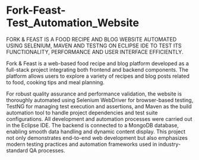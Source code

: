 # Fork-Feast-Test_Automation_Website
FORK & FEAST IS A FOOD RECIPE AND BLOG WEBSITE AUTOMATED USING SELENIUM, MAVEN AND TESTNG ON ECLIPSE IDE TO TEST ITS FUNCTIONALITY, PERFORMANCE AND USER INTERFACE EFFICIENTLY.

Fork & Feast is a web-based food recipe and blog platform developed as a full-stack project integrating both frontend and backend components. The platform allows users to explore a variety of recipes and blog posts related to food, cooking tips and meal planning. 

For robust quality assurance and performance validation, the website is thoroughly automated using Selenium WebDriver for browser-based testing, TestNG for managing test execution and assertions, and Maven as the build automation tool to handle project dependencies and test suite configurations. All development and automation processes were carried out in the Eclipse IDE. The backend is connected to a MongoDB database, enabling smooth data handling and dynamic content display. This project not only demonstrates end-to-end web development but also emphasizes modern testing practices and automation frameworks used in industry-standard QA processes.
